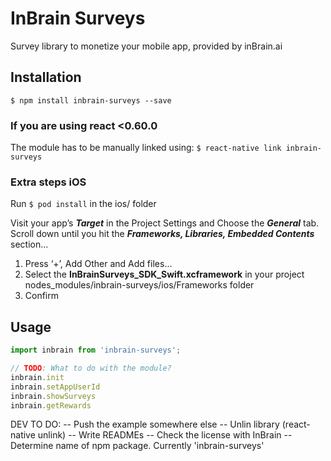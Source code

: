 # InBrain Surveys
Survey library to monetize your mobile app, provided by inBrain.ai

## Installation

`$ npm install inbrain-surveys --save`

### If you are using react <0.60.0

The module has to be manually linked using:
`$ react-native link inbrain-surveys`

### Extra steps iOS
Run `$ pod install` in the ios/ folder

Visit your app’s ***Target*** in the Project Settings and Choose the ***General*** tab.
Scroll down until you hit the ***Frameworks, Libraries, Embedded Contents*** section… 
1) Press ‘+’, Add Other and Add files...
2) Select the **InBrainSurveys_SDK_Swift.xcframework** in your project nodes_modules/inbrain-surveys/ios/Frameworks folder
3) Confirm


## Usage
```javascript
import inbrain from 'inbrain-surveys';

// TODO: What to do with the module?
inbrain.init
inbrain.setAppUserId
inbrain.showSurveys
inbrain.getRewards
```


DEV TO DO:
-- Push the example somewhere else
-- Unlin library (react-native unlink)
-- Write READMEs
-- Check the license with InBrain
-- Determine name of npm package. Currently 'inbrain-surveys'